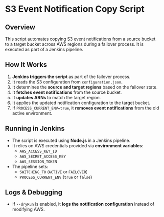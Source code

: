 # S3 Event Notification Copy Script

## Overview  
This script automates copying S3 event notifications from a source bucket to a target bucket across AWS regions during a failover process. It is executed as part of a Jenkins pipeline.  

## How It Works  
1. **Jenkins triggers the script** as part of the failover process.  
2. It reads the S3 configuration from `configuration.json`.  
3. It determines the **source and target regions** based on the failover state.  
4. It **fetches event notifications** from the source bucket.  
5. It **updates ARNs** to match the target region.  
6. It applies the updated notification configuration to the target bucket.  
7. If `PROCESS_CURRENT_ENV=true`, it **removes event notifications** from the old active environment.  

## Running in Jenkins  
- The script is executed using **Node.js** in a Jenkins pipeline.  
- It relies on AWS credentials provided via **environment variables**:  
  - `AWS_ACCESS_KEY_ID`  
  - `AWS_SECRET_ACCESS_KEY`  
  - `AWS_SESSION_TOKEN`  
- The pipeline sets:  
  - `SWITCHING_TO` (`ACTIVE` or `FAILOVER`)  
  - `PROCESS_CURRENT_ENV` (`true` or `false`)  

## Logs & Debugging  
- If `--dryRun` is enabled, it **logs the notification configuration** instead of modifying AWS.